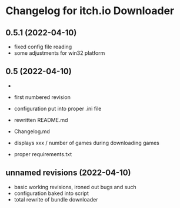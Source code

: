 # Changelog for itch.io Downloader

## 0.5.1 (2022-04-10)

- fixed config file reading
- some adjustments for win32 platform

## 0.5 (2022-04-10)
- 

- first numbered revision
- configuration put into proper .ini file
- rewritten README.md
- Changelog.md
- displays xxx / number of games during downloading games
- proper requirements.txt

## unnamed revisions (2022-04-10)

- basic working revisions, ironed out bugs and such
- configuration baked into script
- total rewrite of bundle downloader